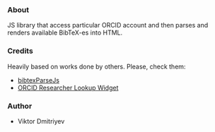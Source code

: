 ### About

JS library that access particular ORCID account and then parses and renders available BibTeX-es into HTML. 

### Credits

Heavily based on works done by others. Please, check them:

* [bibtexParseJs](https://github.com/vdmitriyev/jsorcidbibtex)
* [ORCID Researcher Lookup Widget](http://developers.ands.org.au/widgets/orcid_widget/)

### Author

* Viktor Dmitriyev